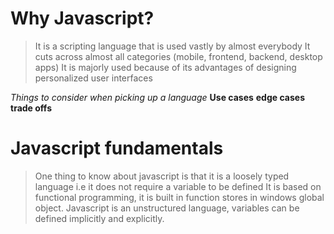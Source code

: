 # Why Javascript?
>  It is a scripting language that is used vastly  by almost everybody
> It cuts across almost all categories (mobile, frontend, backend, desktop apps)
> It is majorly used because of its advantages of  designing personalized user interfaces

*Things to consider when picking up a language*
**Use cases**
**edge cases**
**trade offs**

# Javascript fundamentals
> One thing to know about javascript is that it is a loosely typed language i.e  it does not require a variable to be defined
> It is based on functional programming, it is built in function stores in windows global object.
> Javascript is an unstructured language, variables can be defined implicitly and explicitly.